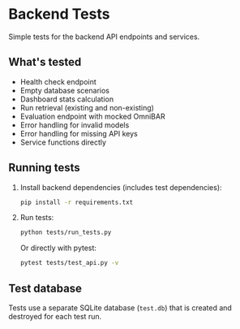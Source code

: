 # Backend Tests

Simple tests for the backend API endpoints and services.

## What's tested

- Health check endpoint
- Empty database scenarios
- Dashboard stats calculation
- Run retrieval (existing and non-existing)
- Evaluation endpoint with mocked OmniBAR
- Error handling for invalid models
- Error handling for missing API keys
- Service functions directly

## Running tests

1. Install backend dependencies (includes test dependencies):

   ```bash
   pip install -r requirements.txt
   ```

2. Run tests:

   ```bash
   python tests/run_tests.py
   ```

   Or directly with pytest:

   ```bash
   pytest tests/test_api.py -v
   ```

## Test database

Tests use a separate SQLite database (`test.db`) that is created and destroyed for each test run.
